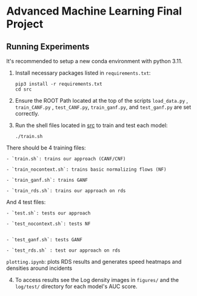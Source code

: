 # Advanced Machine Learning Final Project

## Running Experiments

It's recommended to setup a new conda environment with python 3.11. 


1. Install necessary packages listed in `requirements.txt`:

    ```shell
    pip3 install -r requirements.txt
    cd src
    ```

2. Ensure the ROOT Path located at the top of the scripts `load_data.py` , `train_CANF.py` , `test_CANF.py`, `train_ganf.py`, and `test_ganf.py` are set correctly. 

3. Run the shell files located in [src](./src) to train and test each model:

    ```shell
    ./train.sh
    ```

There should be 4 training files:

    - `train.sh`: trains our approach (CANF/CNF)

    - `train_nocontext.sh`: trains basic normalizing flows (NF)

    - `train_ganf.sh`: trains GANF

    - `train_rds.sh`: trains our approach on rds

And 4 test files:

    - `test.sh`: tests our approach

    - `test_nocontext.sh`: tests NF


    - `test_ganf.sh`: tests GANF

    - `test_rds.sh` : test our approach on rds
    

`plotting.ipynb`: plots RDS results and generates speed heatmaps and densities around incidents

4. To access results see the Log density images in `figures/` and the `log/test/` directory for each model's AUC score.
